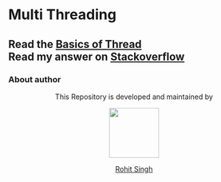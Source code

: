 # Multi Threading
Read the [Basics of Thread](https://github.com/rohitksingh/Multi-Threading/wiki)               
Read my answer on [Stackoverflow](https://stackoverflow.com/questions/442564/avoid-synchronizedthis-in-java/39438754#39438754)
---
### About author

<p align="center">This Repository is developed and maintained by </p>
<p align="center">
  <a href="https://stackoverflow.com/users/4700156/rohit-singh?tab=profile"><img width="100" height="100" src="https://user-images.githubusercontent.com/11274840/30627155-38952a30-9dec-11e7-9072-a00d9a86bdb8.gif">
</p></a>
<a href="https://stackoverflow.com/users/4700156/rohit-singh?tab=profile">
<p align="center">
  Rohit Singh
</p>
</a>
